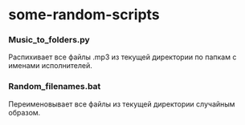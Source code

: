 # some-random-scripts


### Music_to_folders.py
Распихивает все файлы .mp3 из текущей директории по папкам с именами исполнителей.

### Random_filenames.bat
Переименовывает все файлы из текущей директории случайным образом.
